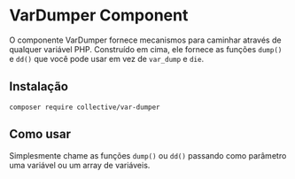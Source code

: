 VarDumper Component
================================

O componente VarDumper fornece mecanismos para caminhar através de qualquer
variável PHP. Construído em cima, ele fornece as funções `dump()` e `dd()` que você
pode usar em vez de `var_dump` e `die`.

Instalação
------------

    composer require collective/var-dumper

Como usar
-----------

Simplesmente chame as funções `dump()` ou `dd()` passando como parâmetro uma variável ou um array de variáveis. 
